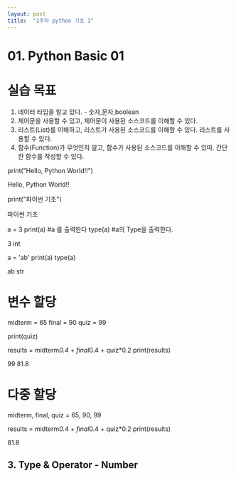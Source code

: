 ```yaml
---
layout: post
title:  "1주차 python 기초 1"
---
```


#  01. Python Basic 01

# 실습 목표
1. 데이터 타입을 알고 있다. - 숫자,문자,boolean
2. 제어문을 사용할 수 있고, 제어문이 사용된 소스코드를 이해할 수 있다.
3. 리스트(List)를 이해하고, 리스트가 사용된 소스코드를 이해할 수 있다. 리스트를 사용할 수 있다.
4. 함수(Function)가 무엇인지 알고, 함수가 사용된 소스코드를 이해할 수 있따. 간단한 함수를 작성할 수 있다.

 print("Hello, Python World!!")
  
  Hello, Python World!!

 print("파이썬 기초")

  파이썬 기초


a = 3
print(a) #a 를 출력한다
type(a) #a의 Type을 출력한다.

3
int

a = 'ab'
print(a)
type(a)

ab
str

# 변수 할당

midterm = 65
final = 90
quiz = 99

print(quiz)

results = midterm*0.4 + final*0.4 + quiz*0.2
print(results)

99
81.8

# 다중 할당
midterm, final, quiz = 65, 90, 99

results = midterm*0.4 + final*0.4 + quiz*0.2
print(results)

81.8

## 3. Type & Operator - Number
























